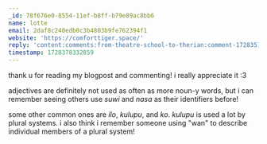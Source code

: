```yaml
---
_id: 78f676e0-8554-11ef-b8ff-b79e89ac8bb6
name: lotte
email: 2daf8c240edb0c3b4803b9fe762394f1
website: 'https://comforttiger.space/'
reply: 'content:comments:from-theatre-school-to-therian:comment-1728351957645.md'
timestamp: 1728378332859
---
```

thank u for reading my blogpost and commenting! i really appreciate it :3  

adjectives are definitely not used as often as more noun-y words, but i can remember seeing others use *suwi* and *nasa* as their identifiers before!

some other common ones are *ilo*, *kulupu*, and *ko*. *kulupu* is used a lot by plural systems. i also think i remember someone using "wan" to describe individual members of a plural system!

